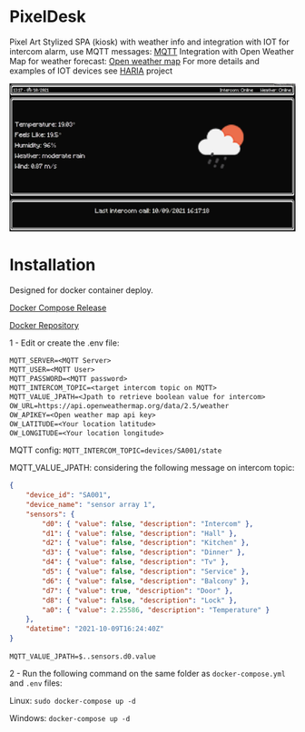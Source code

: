 # PixelDesk
Pixel Art Stylized SPA (kiosk) with weather info and integration with IOT for intercom alarm, use MQTT messages: [MQTT](https://mqtt.org/)
Integration with Open Weather Map for weather forecast: [Open weather map](https://openweathermap.org/)
For more details and examples of IOT devices see [HARIA](https://github.com/Kelvysb/HARIA) project

![Pixeldesk](./docs/pixeldesk.png)

# Installation

Designed for docker container deploy.

[Docker Compose Release](https://github.com/Kelvysb/PixelDesk/releases/download/v3.0/Release_3_0.zip)

[Docker Repository](https://hub.docker.com/repository/docker/kelvysb/pixeldesk)


1 - Edit or create the .env file:
```
MQTT_SERVER=<MQTT Server>
MQTT_USER=<MQTT User>
MQTT_PASSWORD=<MQTT password>
MQTT_INTERCOM_TOPIC=<target intercom topic on MQTT>
MQTT_VALUE_JPATH=<Jpath to retrieve boolean value for intercom>
OW_URL=https://api.openweathermap.org/data/2.5/weather
OW_APIKEY=<Open weather map api key>
OW_LATITUDE=<Your location latitude>
OW_LONGITUDE=<Your location longitude>
```

MQTT config:
`
MQTT_INTERCOM_TOPIC=devices/SA001/state
`

MQTT_VALUE_JPATH: 
considering the following message on intercom topic:
```json
{
    "device_id": "SA001",
    "device_name": "sensor array 1",
    "sensors": {
        "d0": { "value": false, "description": "Intercom" },
        "d1": { "value": false, "description": "Hall" },
        "d2": { "value": false, "description": "Kitchen" },
        "d3": { "value": false, "description": "Dinner" },
        "d4": { "value": false, "description": "Tv" },
        "d5": { "value": false, "description": "Service" },
        "d6": { "value": false, "description": "Balcony" },
        "d7": { "value": true, "description": "Door" },
        "d8": { "value": false, "description": "Lock" },
        "a0": { "value": 2.25586, "description": "Temperature" }
    },
    "datetime": "2021-10-09T16:24:40Z"
}
```

`MQTT_VALUE_JPATH=$..sensors.d0.value`

2 - Run the following command on the same folder as `docker-compose.yml` and `.env` files:

Linux:
`sudo docker-compose up -d`

Windows:
`docker-compose up -d`







